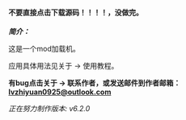 #### 不要直接点击下载源码！！！！，没做完。

***简介：***

这是一个mod加载机。

应用具体用法见关于 -> 使用教程。

**有bug点击关于 -> 联系作者，或发送邮件到作者邮箱：lvzhiyuan0925@outlook.com**

_正在努力制作版本: v6.2.0_
